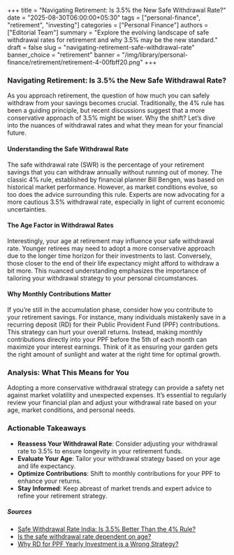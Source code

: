 +++
title = "Navigating Retirement: Is 3.5% the New Safe Withdrawal Rate?"
date = "2025-08-30T06:00:00+05:30"
tags = ["personal-finance", "retirement", "investing"]
categories = ["Personal Finance"]
authors = ["Editorial Team"]
summary = "Explore the evolving landscape of safe withdrawal rates for retirement and why 3.5% may be the new standard."
draft = false
slug = "navigating-retirement-safe-withdrawal-rate"
banner_choice = "retirement"
banner = "/img/library/personal-finance/retirement/retirement-4-00fbff20.png"
+++

### Navigating Retirement: Is 3.5% the New Safe Withdrawal Rate?

As you approach retirement, the question of how much you can safely withdraw from your savings becomes crucial. Traditionally, the 4% rule has been a guiding principle, but recent discussions suggest that a more conservative approach of 3.5% might be wiser. Why the shift? Let’s dive into the nuances of withdrawal rates and what they mean for your financial future.

#### Understanding the Safe Withdrawal Rate

The safe withdrawal rate (SWR) is the percentage of your retirement savings that you can withdraw annually without running out of money. The classic 4% rule, established by financial planner Bill Bengen, was based on historical market performance. However, as market conditions evolve, so too does the advice surrounding this rule. Experts are now advocating for a more cautious 3.5% withdrawal rate, especially in light of current economic uncertainties.

#### The Age Factor in Withdrawal Rates

Interestingly, your age at retirement may influence your safe withdrawal rate. Younger retirees may need to adopt a more conservative approach due to the longer time horizon for their investments to last. Conversely, those closer to the end of their life expectancy might afford to withdraw a bit more. This nuanced understanding emphasizes the importance of tailoring your withdrawal strategy to your personal circumstances.

#### Why Monthly Contributions Matter

If you’re still in the accumulation phase, consider how you contribute to your retirement savings. For instance, many individuals mistakenly save in a recurring deposit (RD) for their Public Provident Fund (PPF) contributions. This strategy can hurt your overall returns. Instead, making monthly contributions directly into your PPF before the 5th of each month can maximize your interest earnings. Think of it as ensuring your garden gets the right amount of sunlight and water at the right time for optimal growth.

### Analysis: What This Means for You

Adopting a more conservative withdrawal strategy can provide a safety net against market volatility and unexpected expenses. It’s essential to regularly review your financial plan and adjust your withdrawal rate based on your age, market conditions, and personal needs. 

### Actionable Takeaways
- **Reassess Your Withdrawal Rate**: Consider adjusting your withdrawal rate to 3.5% to ensure longevity in your retirement funds.
- **Evaluate Your Age**: Tailor your withdrawal strategy based on your age and life expectancy.
- **Optimize Contributions**: Shift to monthly contributions for your PPF to enhance your returns.
- **Stay Informed**: Keep abreast of market trends and expert advice to refine your retirement strategy.

##### Sources
- [Safe Withdrawal Rate India: Is 3.5% Better Than the 4% Rule?](https://www.basunivesh.com/safe-withdrawal-rate-india/)
- [Is the safe withdrawal rate dependent on age?](https://freefincal.com/is-the-safe-withdrawal-rate-dependent-on-age/)
- [Why RD for PPF Yearly Investment is a Wrong Strategy?](https://www.basunivesh.com/rd-for-ppf-yearly-investment-wrong-strategy/)